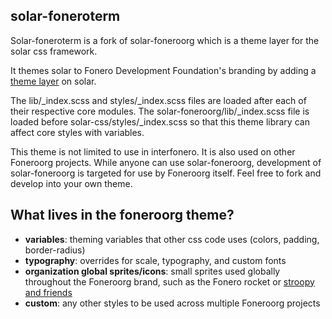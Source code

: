 solar-foneroterm
--------------

Solar-foneroterm is a fork of solar-foneroorg which is a theme layer for the solar css framework.

It themes solar to Fonero Development Foundation's branding by adding a [theme layer](https://github.com/fonero-project/solar/blob/master/docs/architecture.md#modules-and-themes) on solar.

The lib/_index.scss and styles/_index.scss files are loaded after each of their respective core modules. The solar-foneroorg/lib/_index.scss file is loaded before solar-css/styles/_index.scss so that this theme library can affect core styles with variables.

This theme is not limited to use in interfonero. It is also used on other Foneroorg projects. While anyone can use solar-foneroorg, development of solar-foneroorg is targeted for use by Foneroorg itself. Feel free to fork and develop into your own theme.

## What lives in the foneroorg theme?
- **variables**: theming variables that other css code uses (colors, padding, border-radius)
- **typography**: overrides for scale, typography, and custom fonts
- **organization global sprites/icons**: small sprites used globally throughout the Foneroorg brand, such as the Fonero rocket or [stroopy and friends](https://www.fonero.org/stories/adventures-in-galactic-consensus-chapter-1/)
- **custom**: any other styles to be used across multiple Foneroorg projects
